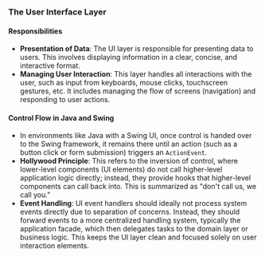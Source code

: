 ### The User Interface Layer

#### Responsibilities

- **Presentation of Data**: The UI layer is responsible for presenting data to users. This involves displaying information in a clear, concise, and interactive format.
- **Managing User Interaction**: This layer handles all interactions with the user, such as input from keyboards, mouse clicks, touchscreen gestures, etc. It includes managing the flow of screens (navigation) and responding to user actions.

#### Control Flow in Java and Swing

- In environments like Java with a Swing UI, once control is handed over to the Swing framework, it remains there until an action (such as a button click or form submission) triggers an `ActionEvent`.
- **Hollywood Principle**: This refers to the inversion of control, where lower-level components (UI elements) do not call higher-level application logic directly; instead, they provide hooks that higher-level components can call back into. This is summarized as "don't call us, we call you."
- **Event Handling**: UI event handlers should ideally not process system events directly due to separation of concerns. Instead, they should forward events to a more centralized handling system, typically the application facade, which then delegates tasks to the domain layer or business logic. This keeps the UI layer clean and focused solely on user interaction elements.